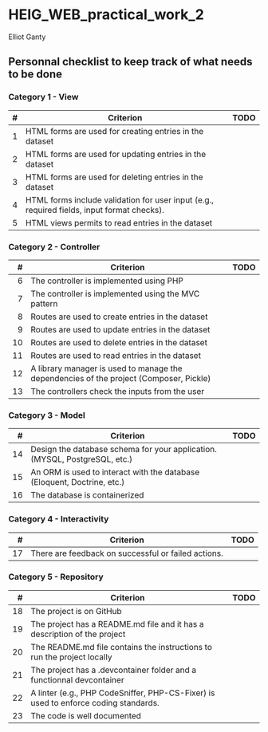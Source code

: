 # HEIG_WEB_practical_work_2

Elliot Ganty

## Personnal checklist to keep track of what needs to be done

### Category 1 - View

|  #  | Criterion                                                                | TODO  |
| --: | ----------------------------------------------------------------------   | ----  |
|  1  | HTML forms are used for creating entries in the dataset                  |       |
|  2  | HTML forms are used for updating entries in the dataset                  |       |
|  3  | HTML forms are used for deleting entries in the dataset                  |       |
|  4  | HTML forms include validation for user input (e.g., required fields, input format checks).                                                                         |       |
|  5  | HTML views permits to read entries in the dataset                        |       |

### Category 2 - Controller

|  #  | Criterion                                                                | TODO |
| --: | ----------------------------------------------------------------------   | ---- |
| 6   | The controller is implemented using PHP                                  |      |
| 7   | The controller is implemented using the MVC pattern                      |      |
| 8   | Routes are used to create entries in the dataset                         |      |
| 9   | Routes are used to update entries in the dataset                         |      |
| 10  | Routes are used to delete entries in the dataset                         |      |
| 11  | Routes are used to read entries in the dataset                           |      |
| 12  | A library manager is used to manage the dependencies of the project (Composer, Pickle)                                                                          |      |
| 13  | The controllers check the inputs from the user                           |      |

### Category 3 - Model

|  #  | Criterion                                                                | TODO |
| --: | ----------------------------------------------------------------------   | ---- |
| 14  | Design the database schema for your application. (MYSQL, PostgreSQL, etc.)	                                                                          |      |
| 15  | An ORM is used to interact with the database (Eloquent, Doctrine, etc.)  |      |
| 16  | The database is containerized                                            |      |

### Category 4 - Interactivity

|  #  | Criterion                                                                | TODO |
| --: | ----------------------------------------------------------------------   | ---- |
| 17  |There are feedback on successful or failed actions.	                     |      |

### Category 5 - Repository

|  #  | Criterion                                                                | TODO |
| --: | ----------------------------------------------------------------------   | ---- |
| 18  | The project is on GitHub                                                 |      |
| 19  | The project has a README.md file and it has a description of the project |      |
| 20  | The README.md file contains the instructions to run the project locally  |      |
| 21  | The project has a .devcontainer folder and a functionnal devcontainer    |      |
| 22  | A linter (e.g., PHP CodeSniffer, PHP-CS-Fixer) is used to enforce coding standards.	                                                                      |      |
| 23  | The code is well documented                                              |      |